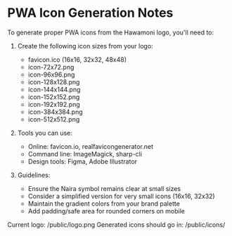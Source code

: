 # PWA Icon Generation Notes

To generate proper PWA icons from the Hawamoni logo, you'll need to:

1. Create the following icon sizes from your logo:
   - favicon.ico (16x16, 32x32, 48x48)
   - icon-72x72.png
   - icon-96x96.png  
   - icon-128x128.png
   - icon-144x144.png
   - icon-152x152.png
   - icon-192x192.png
   - icon-384x384.png
   - icon-512x512.png

2. Tools you can use:
   - Online: favicon.io, realfavicongenerator.net
   - Command line: ImageMagick, sharp-cli
   - Design tools: Figma, Adobe Illustrator

3. Guidelines:
   - Ensure the Naira symbol remains clear at small sizes
   - Consider a simplified version for very small icons (16x16, 32x32)
   - Maintain the gradient colors from your brand palette
   - Add padding/safe area for rounded corners on mobile

Current logo: /public/logo.png
Generated icons should go in: /public/icons/